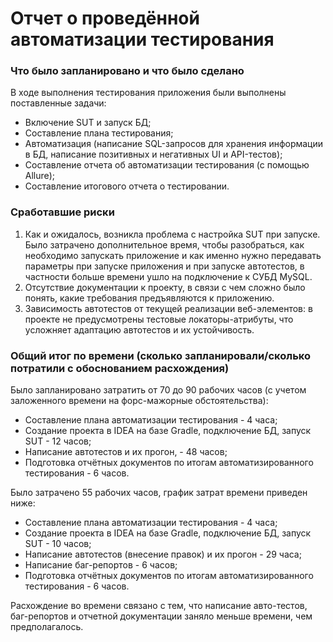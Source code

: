# Отчет о проведённой автоматизации тестирования
### Что было запланировано и что было сделано
В ходе выполнения тестирования приложения были выполнены поставленные задачи:
- Включение SUT и запуск БД;
- Составление плана тестирования;
- Автоматизация (написание SQL-запросов для хранения информации в БД, написание позитивных и негативных UI и API-тестов);
- Составление отчета об автоматизации тестирования (с помощью Allure);
- Составление итогового отчета о тестировании.

### Сработавшие риски
1) Как и ожидалось, возникла проблема с настройка SUT при запуске. Было затрачено дополнительное время, чтобы разобраться, как необходимо запускать приложение и как именно нужно передавать параметры при запуске приложения и при запуске автотестов, в частности больше времени ушло на подключение к СУБД MySQL.
2) Отсутствие документации к проекту, в связи с чем сложно было понять, какие требования предъявляются к приложению.
3) Зависимость автотестов от текущей реализации веб-элементов: в проекте не предусмотрены тестовые локаторы-атрибуты, что усложняет адаптацию автотестов и их устойчивость.

### Общий итог по времени (сколько запланировали/сколько потратили с обоснованием расхождения)
Было запланировано затратить от 70 до 90 рабочих часов (с учетом заложенного времени на форс-мажорные обстоятельства):
- Составление плана автоматизации тестирования - 4 часа;
- Создание проекта в IDEA на базе Gradle, подключение БД, запуск SUT - 12 часов;
- Написание автотестов и их прогон,  - 48 часов;
- Подготовка отчётных документов по итогам автоматизированного тестирования - 6 часов.

Было затрачено 55 рабочих часов, график затрат времени приведен ниже:
- Составление плана автоматизации тестирования - 4 часа;
- Создание проекта в IDEA на базе Gradle, подключение БД, запуск SUT - 10 часов;
- Написание автотестов (внесение правок) и их прогон - 29 часа;
- Написание баг-репортов - 6 часов;
- Подготовка отчётных документов по итогам автоматизированного тестирования - 6 часов.

Расхождение во времени связано с тем, что написание авто-тестов, баг-репортов и отчетной документации заняло меньше времени, чем предполагалось.